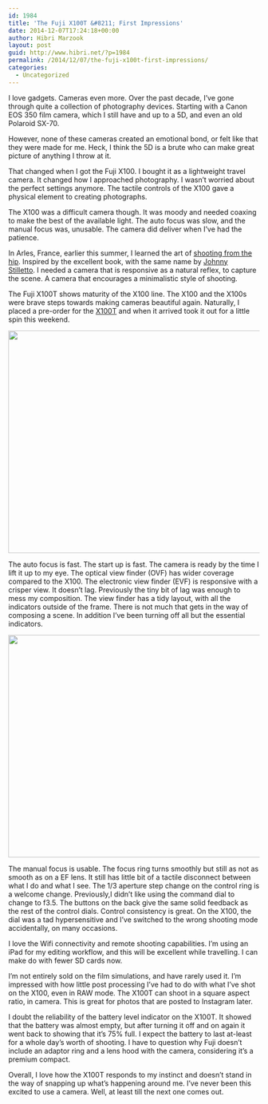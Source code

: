 ```yaml
---
id: 1984
title: 'The Fuji X100T &#8211; First Impressions'
date: 2014-12-07T17:24:18+00:00
author: Hibri Marzook
layout: post
guid: http://www.hibri.net/?p=1984
permalink: /2014/12/07/the-fuji-x100t-first-impressions/
categories:
  - Uncategorized
---
```

I love gadgets. Cameras even more. Over the past decade, I&#8217;ve gone through quite a collection of photography devices. Starting with a Canon EOS 350 film camera, which I still have and up to a 5D, and even an old Polaroid SX-70.

However, none of these cameras created an emotional bond, or felt like that they were made for me. Heck, I think the 5D is a brute who can make great picture of anything I throw at it.

That changed when I got the Fuji X100. I bought it as a lightweight travel camera. It changed how I approached photography. I wasn&#8217;t worried about the perfect settings anymore. The tactile controls of the X100 gave a physical element to creating photographs.

The X100 was a difficult camera though. It was moody and needed coaxing to make the best of the available light. The auto focus was slow, and the manual focus was, unusable. The camera did deliver when I&#8217;ve had the patience.

In Arles, France, earlier this summer, I learned the art of <a title="Shots from the Hip" href="http://www.amazon.co.uk/gp/product/0747511861/ref=as_li_tl?ie=UTF8&camp=1634&creative=19450&creativeASIN=0747511861&linkCode=as2&tag=hibrinet-21&linkId=C6S7JCN4RPW5N335&quot;>Shots%20from the Hip</a><img src=&quot;http://ir-uk.amazon-adsystem.com/e/ir?t=hibrinet-21&l=as2&o=2&a=0747511861" target="_blank">shooting from the hip</a>. Inspired by the excellent book, with the same name by <a href="http://www.aliasjohnnystiletto.com/" target="_blank">Johnny Stilletto</a>. I needed a camera that is responsive as a natural reflex, to capture the scene. A camera that encourages a minimalistic style of shooting.

The Fuji X100T shows maturity of the X100 line. The X100 and the X100s were brave steps towards making cameras beautiful again. Naturally, I placed a pre-order for the <a href="http://www.amazon.co.uk/gp/product/B00NEBL0XS/ref=as_li_tl?ie=UTF8&camp=1634&creative=19450&creativeASIN=B00NEBL0XS&linkCode=as2&tag=hibrinet-21&linkId=ZHKLBBYW43AGJNWE" target="_blank">X100T</a> and when it arrived took it out for a little spin this weekend.

[<img class="aligncenter wp-image-1993 size-large" src="http://www.hibri.net/wp-content/uploads/2014/12/DSF5305-1024x682.jpg" alt="" width="670" height="446" srcset="http://www.hibri.net/wp-content/uploads/2014/12/DSF5305-1024x682.jpg 1024w, http://www.hibri.net/wp-content/uploads/2014/12/DSF5305-300x199.jpg 300w" sizes="(max-width: 670px) 100vw, 670px" />](http://www.hibri.net/wp-content/uploads/2014/12/DSF5305.jpg)

The auto focus is fast. The start up is fast. The camera is ready by the time I lift it up to my eye. The optical view finder (OVF) has wider coverage compared to the X100. The electronic view finder (EVF) is responsive with a crisper view. It doesn&#8217;t lag. Previously the tiny bit of lag was enough to mess my composition. The view finder has a tidy layout, with all the indicators outside of the frame. There is not much that gets in the way of composing a scene. In addition I&#8217;ve been turning off all but the essential indicators.

[<img class="aligncenter size-large wp-image-1992" src="http://www.hibri.net/wp-content/uploads/2014/12/DSF5288-1024x682.jpg" alt="" width="670" height="446" srcset="http://www.hibri.net/wp-content/uploads/2014/12/DSF5288-1024x682.jpg 1024w, http://www.hibri.net/wp-content/uploads/2014/12/DSF5288-300x199.jpg 300w" sizes="(max-width: 670px) 100vw, 670px" />](http://www.hibri.net/wp-content/uploads/2014/12/DSF5288.jpg)

The manual focus is usable. The focus ring turns smoothly but still as not as smooth as on a EF lens. It still has little bit of a tactile disconnect between what I do and what I see. The 1/3 aperture step change on the control ring is a welcome change. Previously,I didn&#8217;t like using the command dial to change to f3.5. The buttons on the back give the same solid feedback as the rest of the control dials. Control consistency is great. On the X100, the dial was a tad hypersensitive and I&#8217;ve switched to the wrong shooting mode accidentally, on many occasions.

I love the Wifi connectivity and remote shooting capabilities. I&#8217;m using an iPad for my editing workflow, and this will be excellent while travelling. I can make do with fewer SD cards now.

I&#8217;m not entirely sold on the film simulations, and have rarely used it. I&#8217;m impressed with how little post processing I&#8217;ve had to do with what I&#8217;ve shot on the X100, even in RAW mode. The X100T can shoot in a square aspect ratio, in camera. This is great for photos that are posted to Instagram later.

I doubt the reliability of the battery level indicator on the X100T. It showed that the battery was almost empty, but after turning it off and on again it went back to showing that it&#8217;s 75% full. I expect the battery to last at-least for a whole day&#8217;s worth of shooting. I have to question why Fuji doesn&#8217;t include an adaptor ring and a lens hood with the camera, considering it&#8217;s a premium compact.

Overall, I love how the X100T responds to my instinct and doesn&#8217;t stand in the way of snapping up what&#8217;s happening around me. I&#8217;ve never been this excited to use a camera. Well, at least till the next one comes out.

&nbsp;

&nbsp;